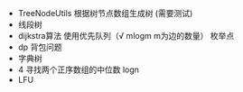 * TreeNodeUtils 根据树节点数组生成树 (需要测试)
* 线段树 
* dijkstra算法 使用优先队列（√ mlogm m为边的数量）  枚举点
* dp 背包问题
* 字典树
* 4 寻找两个正序数组的中位数 logn 
* LFU